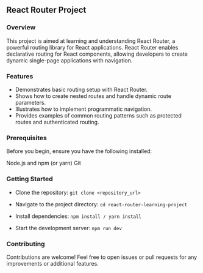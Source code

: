 ## React Router Project

### Overview
This project is aimed at learning and understanding React Router, a powerful routing library for React applications. React Router enables declarative routing for React components, allowing developers to create dynamic single-page applications with navigation.

### Features
* Demonstrates basic routing setup with React Router.
* Shows how to create nested routes and handle dynamic route parameters.
* Illustrates how to implement programmatic navigation.
* Provides examples of common routing patterns such as protected routes and authenticated routing.

### Prerequisites
Before you begin, ensure you have the following installed:

Node.js and npm (or yarn)
Git

### Getting Started
* Clone the repository:
```git clone <repository_url>```

* Navigate to the project directory:
```cd react-router-learning-project```

* Install dependencies:
```npm install / yarn install ```
* Start the development server:
```npm run dev```

### Contributing
Contributions are welcome! Feel free to open issues or pull requests for any improvements or additional features.
